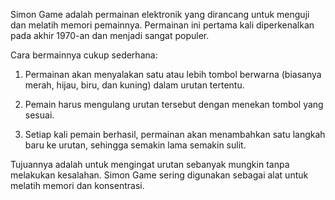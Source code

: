 Simon Game adalah permainan elektronik yang dirancang untuk menguji dan melatih memori pemainnya. Permainan ini pertama kali diperkenalkan pada akhir 1970-an dan menjadi sangat populer.

Cara bermainnya cukup sederhana:

1. Permainan akan menyalakan satu atau lebih tombol berwarna (biasanya merah, hijau, biru, dan kuning) dalam urutan tertentu.

2. Pemain harus mengulang urutan tersebut dengan menekan tombol yang sesuai.

3. Setiap kali pemain berhasil, permainan akan menambahkan satu langkah baru ke urutan, sehingga semakin lama semakin sulit.

Tujuannya adalah untuk mengingat urutan sebanyak mungkin tanpa melakukan kesalahan. Simon Game sering digunakan sebagai alat untuk melatih memori dan konsentrasi.
